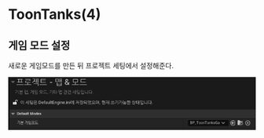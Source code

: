 # ToonTanks(4)

## 게임 모드 설정

새로운 게임모드를 만든 뒤 프로젝트 세팅에서 설정해준다.

![12](/Assets/Images/Unreal/실습/ToonTanks/12.png)
